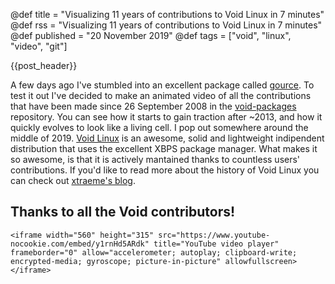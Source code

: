 @def title = "Visualizing 11 years of contributions to Void Linux in 7 minutes"
@def rss =  "Visualizing 11 years of contributions to Void Linux in 7 minutes"
@def published = "20 November 2019"
@def tags = ["void", "linux", "video", "git"]

{{post_header}}

A few days ago I've stumbled into an excellent package called [gource](https://gource.io/).
To test it out I've decided to make an animated video of all the contributions that have been made since
26 September 2008 in the [void-packages](https://github.com/void-linux/void-packages/) repository.
You can see how it starts to gain traction after ~2013, and how it quickly evolves to look like a living cell. I pop out somewhere around the middle of 2019.
[Void Linux](https://voidlinux.org/) is an awesome, solid and lightweight indipendent distribution that uses the excellent XBPS package manager. What makes it so awesome, is that it is actively mantained thanks to countless users' contributions.
If you'd like to read more about the history of Void Linux you can check out [xtraeme's blog](https://xtraeme.blogspot.com/).

## Thanks to all the Void contributors!

~~~
<iframe width="560" height="315" src="https://www.youtube-nocookie.com/embed/y1rnHd5ARdk" title="YouTube video player" frameborder="0" allow="accelerometer; autoplay; clipboard-write; encrypted-media; gyroscope; picture-in-picture" allowfullscreen></iframe>
~~~